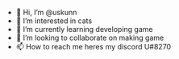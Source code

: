 - 👋 Hi, I’m @uskunn
- 👀 I’m interested in cats
- 🌱 I’m currently learning developing game
- 💞️ I’m looking to collaborate on making game
- 📫 How to reach me heres my discord U#8270

<!---
uskunn/uskunn is a ✨ special ✨ repository because its `README.md` (this file) appears on your GitHub profile.
You can click the Preview link to take a look at your changes.
--->
